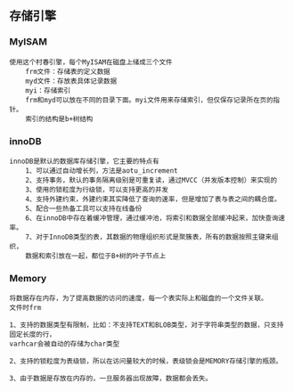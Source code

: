 ## 存储引擎

### MyISAM  
    使用这个村春引擎，每个MyISAM在磁盘上储成三个文件
        frm文件：存储表的定义数据
        myd文件：存放表具体记录数据
        myi：存储索引    
        frm和myd可以放在不同的目录下面。myi文件用来存储索引，但仅保存记录所在页的指针。
        索引的结构是b+树结构
        
### innoDB
    innoDB是默认的数据库存储引擎，它主要的特点有
        1、可以通过自动增长列，方法是aotu_increment
        2、支持事务，默认的事务隔离级别是可重复读，通过MVCC（并发版本控制）来实现的
        3、使用的锁粒度为行级锁，可以支持更高的并发
        4、支持外建约束，外建约束其实降低了查询的速率，但是增加了表与表之间的耦合度。
        5、配合一些热备工具可以支持在线备份
        6、在innoDB中存在着缓冲管理，通过缓冲池，将索引和数据全部缓冲起来，加快查询速率。
        7、对于InnoDB类型的表，其数据的物理组织形式是聚簇表，所有的数据按照主键来组织，
        数据和索引放在一起，都位于B+树的叶子节点上
        
### Memory
    将数据存在内存，为了提高数据的访问的速度，每一个表实际上和磁盘的一个文件关联。
    文件时frm
    
    1、支持的数据类型有限制，比如：不支持TEXT和BLOB类型，对于字符串类型的数据，只支持固定长度的行，
    varhcar会被自动的存储为char类型
    
    2、支持的锁粒度为表级锁，所以在访问量较大的时候，表级锁会是MEMORY存储引擎的瓶颈。
    
    3、由于数据是存放在内存的，一旦服务器出现故障，数据都会丢失。
    
    
        
